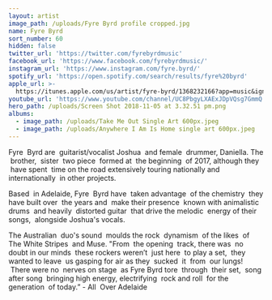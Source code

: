 ```yaml
---
layout: artist
image_path: /uploads/Fyre Byrd profile cropped.jpg
name: Fyre Byrd
sort_number: 60
hidden: false
twitter_url: 'https://twitter.com/fyrebyrdmusic'
facebook_url: 'https://www.facebook.com/fyrebyrdmusic/'
instagram_url: 'https://www.instagram.com/fyre.byrd/'
spotify_url: 'https://open.spotify.com/search/results/fyre%20byrd'
apple_url: >-
  https://itunes.apple.com/us/artist/fyre-byrd/1368232166?app=music&ign-mpt=uo%3D4
youtube_url: 'https://www.youtube.com/channel/UC8PbgyLXAExJDpVQsg7GmmQ'
hero_path: /uploads/Screen Shot 2018-11-05 at 3.32.51 pm.png
albums:
  - image_path: /uploads/Take Me Out Single Art 600px.jpeg
  - image_path: /uploads/Anywhere I Am Is Home single art 600px.jpeg
---
```


Fyre  Byrd are  guitarist/vocalist Joshua  and female  drummer, Daniella. The  brother,  sister  two piece  formed at  the beginning  of 2017, although they  have spent  time on the road extensively touring nationally and internationally  in other projects.

Based  in Adelaide, Fyre  Byrd have  taken advantage  of the chemistry  they have built over  the years and  make their presence  known with animalistic drums  and heavily  distorted guitar  that drive the melodic  energy of their songs,  alongside Joshua's vocals.

The Australian  duo's sound  moulds the rock  dynamism  of the likes  of The White Stripes  and Muse. "From  the opening  track, there was  no doubt in our minds  these rockers weren’t  just here  to play a set,  they wanted to leave  us gasping for air as they  sucked  it  from  our lungs!  There were no  nerves on stage  as Fyre Byrd tore  through  their set,  song after song  bringing high energy, electrifying  rock and roll  for the generation  of today.” - All  Over Adelaide